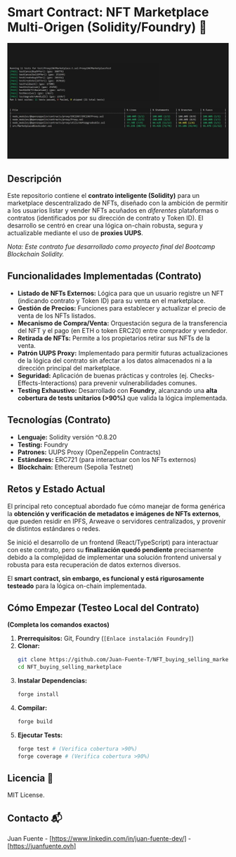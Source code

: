 # Smart Contract: NFT Marketplace Multi-Origen (Solidity/Foundry) 📄

![Test Coverage](src/CoverturaSmartContractBootcamp.jpg)

## Descripción

Este repositorio contiene el **contrato inteligente (Solidity)** para un marketplace descentralizado de NFTs, diseñado con la ambición de permitir a los usuarios listar y vender NFTs acuñados en *diferentes* plataformas o contratos (identificados por su dirección de contrato y Token ID). El desarrollo se centró en crear una lógica on-chain robusta, segura y actualizable mediante el uso de **proxies UUPS**.

*Nota: Este contrato fue desarrollado como proyecto final del Bootcamp Blockchain Solidity.*

## Funcionalidades Implementadas (Contrato)

* **Listado de NFTs Externos:** Lógica para que un usuario registre un NFT (indicando contrato y Token ID) para su venta en el marketplace.
* **Gestión de Precios:** Funciones para establecer y actualizar el precio de venta de los NFTs listados.
* **Mecanismo de Compra/Venta:** Orquestación segura de la transferencia del NFT y el pago (en ETH o token ERC20) entre comprador y vendedor.
* **Retirada de NFTs:** Permite a los propietarios retirar sus NFTs de la venta.
* **Patrón UUPS Proxy:** Implementado para permitir futuras actualizaciones de la lógica del contrato sin afectar a los datos almacenados ni a la dirección principal del marketplace.
* **Seguridad:** Aplicación de buenas prácticas y controles (ej. Checks-Effects-Interactions) para prevenir vulnerabilidades comunes.
* **Testing Exhaustivo:** Desarrollado con **Foundry**, alcanzando una **alta cobertura de tests unitarios (>90%)** que valida la lógica implementada.

## Tecnologías (Contrato)

* **Lenguaje:** Solidity versión ^0.8.20
* **Testing:** Foundry
* **Patrones:** UUPS Proxy (OpenZeppelin Contracts) 
* **Estándares:** ERC721 (para interactuar con los NFTs externos)
* **Blockchain:** Ethereum (Sepolia Testnet)

## Retos y Estado Actual

El principal reto conceptual abordado fue cómo manejar de forma genérica la **obtención y verificación de metadatos e imágenes de NFTs externos**, que pueden residir en IPFS, Arweave o servidores centralizados, y provenir de distintos estándares o redes.

Se inició el desarrollo de un frontend (React/TypeScript) para interactuar con este contrato, pero su **finalización quedó pendiente** precisamente debido a la complejidad de implementar una solución frontend universal y robusta para esta recuperación de datos externos diversos.

El **smart contract, sin embargo, es funcional y está rigurosamente testeado** para la lógica on-chain implementada.

## Cómo Empezar (Testeo Local del Contrato)

**(Completa los comandos exactos)**

1.  **Prerrequisitos:** Git, Foundry (`[Enlace instalación Foundry]`)
2.  **Clonar:**
    ```bash
    git clone https://github.com/Juan-Fuente-T/NFT_buying_selling_marketplace.git
    cd NFT_buying_selling_marketplace
    ```
3.  **Instalar Dependencias:**
    ```bash
    forge install 
    ```
4.  **Compilar:**
    ```bash
    forge build
    ```
5.  **Ejecutar Tests:**
    ```bash
    forge test # (Verifica cobertura >90%)
    forge coverage # (Verifica cobertura >90%)
    ```

## Licencia 📄

MIT License.

## Contacto 📬

Juan Fuente - [https://www.linkedin.com/in/juan-fuente-dev/] - [https://juanfuente.ovh] 